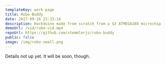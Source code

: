 ```yaml
---
templateKey: work-page
title: Robo-Buddy
date: 2017-09-16 22:33:14
description: Hackduino made from scratch from a $3 ATMEGA168 microchip.
demoUrl: /vid/robo-vid.mp4
repoUrl: https://github.com/stemmlerjs/robo-buddy
public: false
image: /img/robo-small.png
---
```


<!--
![robot](/img/robo.gif)

My robo-buddy is a hackduino made from scratch based on the $3 ATMEGA168 microchip. His whole thing is that he looks around for slim profiled objects (pencils, rods) and comically slams himself into them. He's not interested in wide-profiled objects (like flower pots). Literally, his entire purpose is to make people laugh.



{% raw %}
<video width="500" height="240" autoplay muted loop>
  <source src="/vid/robo-vid.mp4" type="video/mp4">
</video>
{% endraw %} 
  
-->

Details not up yet. It will be soon, though.



